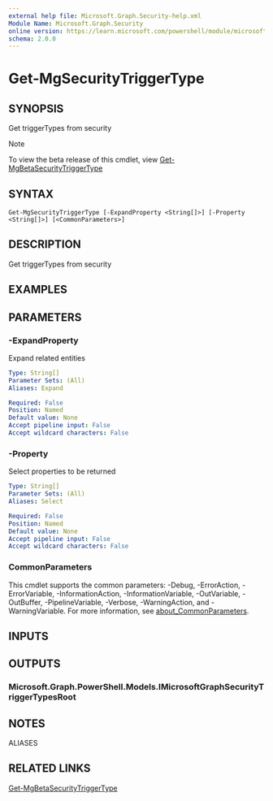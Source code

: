 ```yaml
---
external help file: Microsoft.Graph.Security-help.xml
Module Name: Microsoft.Graph.Security
online version: https://learn.microsoft.com/powershell/module/microsoft.graph.security/get-mgsecuritytriggertype
schema: 2.0.0
---
```


# Get-MgSecurityTriggerType

## SYNOPSIS
Get triggerTypes from security

> [!NOTE]
> To view the beta release of this cmdlet, view [Get-MgBetaSecurityTriggerType](/powershell/module/Microsoft.Graph.Beta.Security/Get-MgBetaSecurityTriggerType?view=graph-powershell-beta)

## SYNTAX

```
Get-MgSecurityTriggerType [-ExpandProperty <String[]>] [-Property <String[]>] [<CommonParameters>]
```

## DESCRIPTION
Get triggerTypes from security

## EXAMPLES

## PARAMETERS

### -ExpandProperty
Expand related entities

```yaml
Type: String[]
Parameter Sets: (All)
Aliases: Expand

Required: False
Position: Named
Default value: None
Accept pipeline input: False
Accept wildcard characters: False
```

### -Property
Select properties to be returned

```yaml
Type: String[]
Parameter Sets: (All)
Aliases: Select

Required: False
Position: Named
Default value: None
Accept pipeline input: False
Accept wildcard characters: False
```

### CommonParameters
This cmdlet supports the common parameters: -Debug, -ErrorAction, -ErrorVariable, -InformationAction, -InformationVariable, -OutVariable, -OutBuffer, -PipelineVariable, -Verbose, -WarningAction, and -WarningVariable. For more information, see [about_CommonParameters](http://go.microsoft.com/fwlink/?LinkID=113216).

## INPUTS

## OUTPUTS

### Microsoft.Graph.PowerShell.Models.IMicrosoftGraphSecurityTriggerTypesRoot
## NOTES

ALIASES

## RELATED LINKS

[Get-MgBetaSecurityTriggerType](/powershell/module/Microsoft.Graph.Beta.Security/Get-MgBetaSecurityTriggerType?view=graph-powershell-beta)

